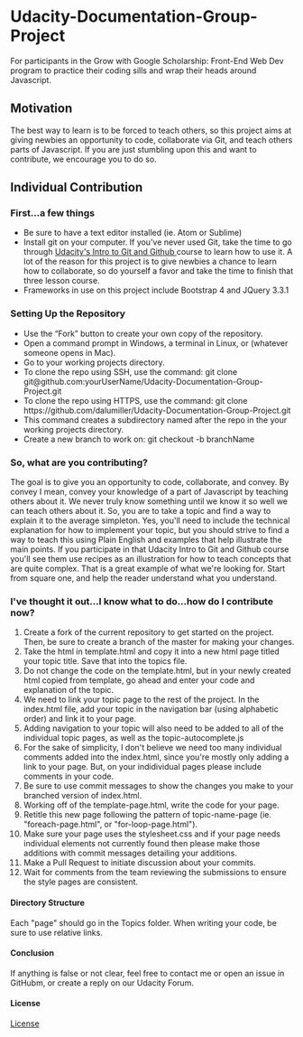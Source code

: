 # Udacity-Documentation-Group-Project
For participants in the Grow with Google Scholarship: Front-End Web Dev program to practice their coding sills and wrap their heads around Javascript. 
<h2> Motivation </h2>
The best way to learn is to be forced to teach others, so this project aims at giving newbies an opportunity to code, collaborate via Git, and teach others parts of Javascript. If you are just stumbling upon this and want to contribute, we encourage you to do so.

<h2> Individual Contribution</h2>
<h3> First...a few things</h3>
<ul>
  <li>Be sure to have a text editor installed  (ie. Atom or Sublime)</li>
  <li>Install git on your computer. If you've never used Git, take the time to go through <a href="https://www.udacity.com/course/how-to-use-git-and-github--ud775" target="_blank"> Udacity's Intro to Git and Github </a> course to learn how to use it. A lot of the reason for this project is to give newbies a chance to learn how to collaborate, so do yourself a favor and take the time to finish that three lesson course.</li>
  <li>Frameworks in use on this project include Bootstrap 4 and JQuery 3.3.1</li>
</ul>
<h3>Setting Up the Repository</h3>
<ul>
  <li>Use the “Fork” button to create your own copy of the repository.</li>
  <li>Open a command prompt in Windows, a terminal in Linux, or (whatever someone opens in Mac).</li>
  <li>Go to your working projects directory.</li>
  <li>To clone the repo using SSH, use the command:
    git clone git@github.com:yourUserName/Udacity-Documentation-Group-Project.git</li>
  <li>To clone the repo using HTTPS, use the command:
    git clone https://github.com/dalumiller/Udacity-Documentation-Group-Project.git</li>
  <li>This command creates a subdirectory named after the repo in the your working projects directory.</li>
  <li>Create a new branch to work on:
    git checkout -b branchName</li>
  </ul>
  <h3> So, what are you contributing?</h3>
  <p> The goal is to give you an opportunity to code, collaborate, and convey. By convey I mean, convey your knowledge of a part of Javascript by teaching others about it. We never truly know something until we know it so well we can teach others about it. So, you are to take a topic and find a way to explain it to the average simpleton. Yes, you'll need to include the technical explanation for how to implement your topic, but you should strive to find a way to teach this using Plain English and examples that help illustrate the main points. If you participate in that Udacity Intro to Git and Github course you'll see them use recipes as an illustration for how to teach concepts that are quite complex. That is a great example of what we're looking for. Start from square one, and help the reader understand what you understand.</p>
  <h3>I've thought it out...I know what to do...how do I contribute now?</h3>
  <ol>
  <li>Create a fork of the current repository to get started on the project. Then, be sure to create a branch of the master for making your changes. </li>
  <li>Take the html in template.html and copy it into a new html page titled your topic title. Save that into the topics file.</li>
  <li>Do not change the code on the template.html, but in your newly created html copied from template, go ahead and enter your code and explanation of the topic.</li>
<li>We need to link your topic page to the rest of the project. In the index.html file, add your topic in the navigation bar (using alphabetic order) and link it to your page.</li>
  <li>Adding navigation to your topic will also need to be added to all of the individual topic pages, as well as the topic-autocomplete.js</li>
  <li> For the sake of simplicity, I don't believe we need too many individual comments added into the index.html, since you're mostly only adding a link to your page. But, on your indidividual pages please include comments in your code.</li>
  <li>Be sure to use commit messages to show the changes you make to your branched version of index.html.</li>
<li>Working off of the template-page.html, write the code for your page.</li>
<li>Retitle this new page following the pattern of topic-name-page (ie. "foreach-page.html", or "for-loop-page.html").</li>
  <li> Make sure your page uses the stylesheet.css and if your page needs individual elements not currently found then please make those additions with commit messages detailing your additions.</li>
<li>Make a Pull Request to initiate discussion about your commits. </li>
<li> Wait for comments from the team reviewing the submissions to ensure the style pages are consistent.</li>
</ol>

<h4> Directory Structure</h4>
Each "page" should go in the Topics folder. When writing your code, be sure to use relative links.

<h4> Conclusion</h4>
If anything is false or not clear, feel free to contact me or open an issue in GitHubm, or create a reply on our Udacity Forum.

<h4>License</h4>
<a href="license.md" target="_blank" >License</a>

